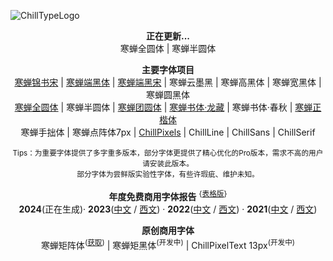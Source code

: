 ![ChillTypeLogo](https://github.com/Warren2060/Warren2060/assets/87366329/01853e09-95ae-4670-b7df-39c52d23d12a)

 **<p align="center">正在更新...** <br>
寒蝉全圆体 | 寒蝉半圆体

 **<p align="center">主要字体项目** <br>
[寒蝉锦书宋](https://github.com/Warren2060/ChillJinshuSong) | [寒蝉端黑体](https://github.com/Warren2060/ChillDuanSans) | [寒蝉端黑宋](https://github.com/Warren2060/ChillDuanHeiSong) | 寒蝉云墨黑 | 寒蝉高黑体 | 寒蝉宽黑体 | 寒蝉圆黑体 <br>
[寒蝉全圆体](https://github.com/Warren2060/Chill-Round) | 寒蝉半圆体 | [寒蝉团圆体](https://github.com/Warren2060/ChillReunion) | [寒蝉书体·龙藏](https://github.com/Warren2060/ChillCalligraphy) | 寒蝉书体·春秋 | [寒蝉正楷体](https://github.com/Warren2060/Chillkai) <br>
寒蝉手拙体 | 寒蝉点阵体7px | [ChillPixels](https://github.com/Warren2060/Chill-Pixels) | ChillLine | ChillSans | ChillSerif <br>

<p align="center"><sup>Tips：为重要字体提供了多字重多版本，部分字体更提供了精心优化的Pro版本，需求不高的用户请安装此版本。<br>
  部分字体为尝鲜版实验性字体，有些许瑕疵、维护未知。

**<p align="center">年度免费商用字体报告**    <sup>{[表格版](https://docs.qq.com/sheet/DV1RBT2pOWE1pS2VU?tab=5j0xfq)}</sup> <br>
**2024**(正在生成)· **2023**([中文](https://www.zcool.com.cn/article/ZMTUxMzA2OA==.html) / [西文](https://www.zcool.com.cn/article/ZMTUxMzA3Ng==.html)) · **2022**([中文](https://www.zcool.com.cn/article/ZMTM3OTE3Mg==.html) / [西文](https://www.zcool.com.cn/article/ZMTM3NzczNg==.html)) · **2021**([中文](https://www.zcool.com.cn/article/ZNzYxNTg4.html) / [西文](https://www.zcool.com.cn/article/ZNzcwMzcy.html))

 **<p align="center">原创商用字体** <br>
 寒蝉矩阵体<sup>([获取](https://www.xiaohongshu.com/goods-detail/64d735aa637f13000159ad4a?xhsshare=CopyLink&appuid=5572c26041a2b31846b4c4d1&apptime=1700279429))</sup> | 寒蝉矩黑体<sup>(开发中)</sup> | ChillPixelText 13px<sup>(开发中)</sup>
